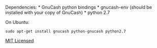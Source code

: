 Dependencies:
    * GnuCash python bindings
    * gnucash-env (should be installed with your copy of GnuCash)
    * python 2.7

On Ubuntu:
```
sudo apt-get install gnucash python-gnucash python2.7
```

[MIT Licensed](https://opensource.org/licenses/MIT)
